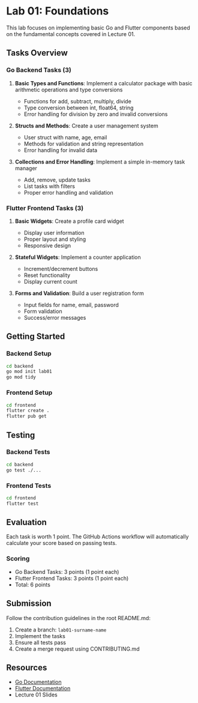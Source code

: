 # Lab 01: Foundations

This lab focuses on implementing basic Go and Flutter components based on the fundamental concepts covered in Lecture 01.

## Tasks Overview

### Go Backend Tasks (3)
1. **Basic Types and Functions**: Implement a calculator package with basic arithmetic operations and type conversions
   - Functions for add, subtract, multiply, divide
   - Type conversion between int, float64, string
   - Error handling for division by zero and invalid conversions

2. **Structs and Methods**: Create a user management system
   - User struct with name, age, email
   - Methods for validation and string representation
   - Error handling for invalid data

3. **Collections and Error Handling**: Implement a simple in-memory task manager
   - Add, remove, update tasks
   - List tasks with filters
   - Proper error handling and validation

### Flutter Frontend Tasks (3)
1. **Basic Widgets**: Create a profile card widget
   - Display user information
   - Proper layout and styling
   - Responsive design

2. **Stateful Widgets**: Implement a counter application
   - Increment/decrement buttons
   - Reset functionality
   - Display current count

3. **Forms and Validation**: Build a user registration form
   - Input fields for name, email, password
   - Form validation
   - Success/error messages

## Getting Started

### Backend Setup
```bash
cd backend
go mod init lab01
go mod tidy
```

### Frontend Setup
```bash
cd frontend
flutter create .
flutter pub get
```

## Testing

### Backend Tests
```bash
cd backend
go test ./...
```

### Frontend Tests
```bash
cd frontend
flutter test
```

## Evaluation

Each task is worth 1 point. The GitHub Actions workflow will automatically calculate your score based on passing tests.

### Scoring
- Go Backend Tasks: 3 points (1 point each)
- Flutter Frontend Tasks: 3 points (1 point each)
- Total: 6 points

## Submission

Follow the contribution guidelines in the root README.md:
1. Create a branch: `lab01-surname-name`
2. Implement the tasks
3. Ensure all tests pass
4. Create a merge request using CONTRIBUTING.md

## Resources
- [Go Documentation](https://golang.org/doc/)
- [Flutter Documentation](https://flutter.dev/docs)
- Lecture 01 Slides





